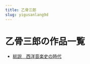 ```yaml
---
title: 乙骨三郎
slug: yigusanlang9d
---
```


# 乙骨三郎の作品一覧

- [総説　西洋音楽史の時代](zongshuoxiyangyinleshinoshidai51)
